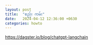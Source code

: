 ```yaml
---
layout: post
title:  "စည်း ကမ်း"
date:   2024-04-12 12:36:00 +0630
categories: howto
---
```


https://dagster.io/blog/chatgpt-langchain

